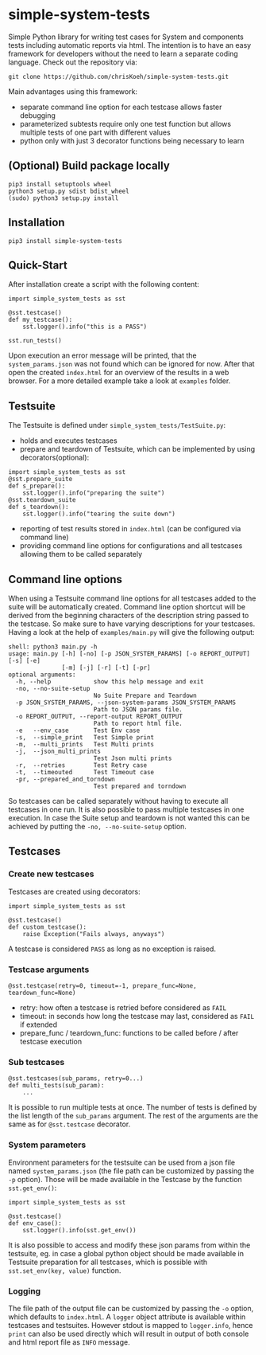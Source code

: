 # simple-system-tests
Simple Python library for writing test cases for System and components tests including automatic reports via html. The intention is to have an easy framework for developers without the need to learn a separate coding language. Check out the repository via:
```
git clone https://github.com/chrisKoeh/simple-system-tests.git
```
Main advantages using this framework:
- separate command line option for each testcase allows faster debugging
- parameterized subtests require only one test function but allows multiple tests of one part with different values
- python only with just 3 decorator functions being necessary to learn

## (Optional) Build package locally
```
pip3 install setuptools wheel
python3 setup.py sdist bdist_wheel
(sudo) python3 setup.py install
```
## Installation
```
pip3 install simple-system-tests
```
## Quick-Start
After installation create a script with the following content:
```
import simple_system_tests as sst

@sst.testcase()
def my_testcase():
    sst.logger().info("this is a PASS")

sst.run_tests()
```
Upon execution an error message will be printed, that the `system_params.json` was not found
which can be ignored for now. After that open the created `index.html` for an overview
of the results in a web browser. For a more detailed example take a look at `examples` folder. 
## Testsuite
The Testsuite is defined under `simple_system_tests/TestSuite.py`:
- holds and executes testcases
- prepare and teardown of Testsuite, which can be implemented by using decorators(optional):
```
import simple_system_tests as sst
@sst.prepare_suite
def s_prepare():
    sst.logger().info("preparing the suite")
@sst.teardown_suite
def s_teardown():
    sst.logger().info("tearing the suite down")
```
- reporting of test results stored in `index.html` (can be configured via command line)
- providing command line options for configurations and all testcases allowing them to be called
separately

## Command line options
When using a Testsuite command line options for all testcases added to the suite will be
automatically created. Command line option shortcut will be
derived from the beginning characters of the description string passed to the testcase.
So make sure to have varying descriptions for your testcases. Having a look at the help of
`examples/main.py` will give the following output:
```
shell: python3 main.py -h
usage: main.py [-h] [-no] [-p JSON_SYSTEM_PARAMS] [-o REPORT_OUTPUT] [-s] [-e]
               [-m] [-j] [-r] [-t] [-pr]
optional arguments:
  -h, --help            show this help message and exit
  -no, --no-suite-setup
                        No Suite Prepare and Teardown
  -p JSON_SYSTEM_PARAMS, --json-system-params JSON_SYSTEM_PARAMS
                        Path to JSON params file.
  -o REPORT_OUTPUT, --report-output REPORT_OUTPUT
                        Path to report html file.
  -e   --env_case       Test Env case
  -s,  --simple_print   Test Simple print
  -m,  --multi_prints   Test Multi prints
  -j,  --json_multi_prints
                        Test Json multi prints
  -r,  --retries        Test Retry case
  -t,  --timeouted      Test Timeout case
  -pr, --prepared_and_torndown
                        Test prepared and torndown
```
So testcases can be called separately without having to execute all testcases in one run.
It is also possible to pass multiple testcases in one execution. In case the Suite setup and
teardown is not wanted this can be achieved by putting the `-no, --no-suite-setup` option.
## Testcases
### Create new testcases

Testcases are created using decorators:
```
import simple_system_tests as sst

@sst.testcase()
def custom_testcase():
    raise Exception("Fails always, anyways")
```
A testcase is considered `PASS` as long as no exception is raised.
### Testcase arguments
```
@sst.testcase(retry=0, timeout=-1, prepare_func=None, teardown_func=None)
```
- retry: how often a testcase is retried before considered as `FAIL`
- timeout: in seconds how long the testcase may last, considered as `FAIL` if extended
- prepare_func / teardown_func: functions to be called before / after testcase execution

### Sub testcases
```
@sst.testcases(sub_params, retry=0...)
def multi_tests(sub_param):
    ...
```
It is possible to run multiple tests at once. The number of tests is defined by the list length
of the `sub_params` argument. The rest of the arguments are the same as for `@sst.testcase`
decorator.
### System parameters
Environment parameters for the testsuite can be used from a json file named `system_params.json`
(the file path can be customized by passing the `-p` option). Those will be made available in the
Testcase by the function `sst.get_env()`:
```
import simple_system_tests as sst

@sst.testcase()
def env_case():
    sst.logger().info(sst.get_env())
```
It is also possible to access and modify these json params from within the testsuite, eg. in case
a global python object should be made available in Testsuite preparation for all testcases, which
is possible with `sst.set_env(key, value)` function.
### Logging
The file path of the output file can be customized by passing the `-o` option, which defaults to
`index.html`. A `logger` object attribute is available within testcases and testsuites.
However stdout is mapped to `logger.info`, hence `print` can also be used directly which will
result in output of both console and html report file as `INFO` message.
